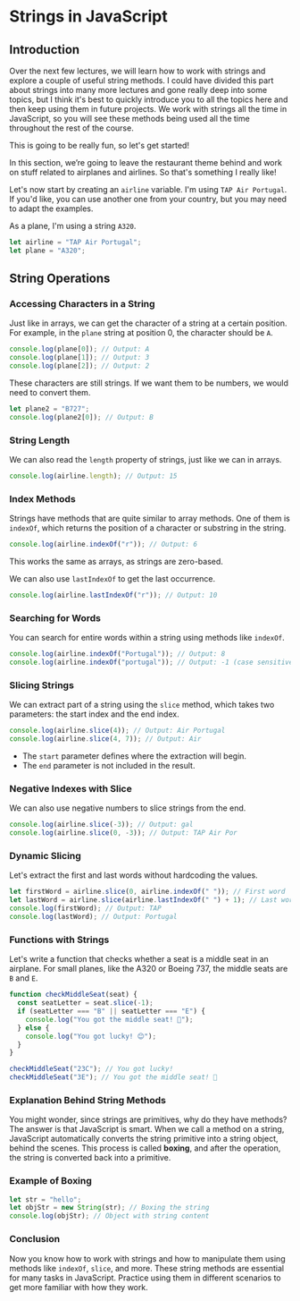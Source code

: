 # Strings in JavaScript

## Introduction

Over the next few lectures, we will learn how to work with strings and explore a couple of useful string methods. I could have divided this part about strings into many more lectures and gone really deep into some topics, but I think it's best to quickly introduce you to all the topics here and then keep using them in future projects. We work with strings all the time in JavaScript, so you will see these methods being used all the time throughout the rest of the course.

This is going to be really fun, so let's get started!

In this section, we’re going to leave the restaurant theme behind and work on stuff related to airplanes and airlines. So that's something I really like!

Let's now start by creating an `airline` variable. I'm using `TAP Air Portugal`. If you'd like, you can use another one from your country, but you may need to adapt the examples.

As a plane, I'm using a string `A320`.

```javascript
let airline = "TAP Air Portugal";
let plane = "A320";
```

## String Operations

### Accessing Characters in a String

Just like in arrays, we can get the character of a string at a certain position. For example, in the `plane` string at position 0, the character should be `A`.

```javascript
console.log(plane[0]); // Output: A
console.log(plane[1]); // Output: 3
console.log(plane[2]); // Output: 2
```

These characters are still strings. If we want them to be numbers, we would need to convert them.

```javascript
let plane2 = "B727";
console.log(plane2[0]); // Output: B
```

### String Length

We can also read the `length` property of strings, just like we can in arrays.

```javascript
console.log(airline.length); // Output: 15
```

### Index Methods

Strings have methods that are quite similar to array methods. One of them is `indexOf`, which returns the position of a character or substring in the string.

```javascript
console.log(airline.indexOf("r")); // Output: 6
```

This works the same as arrays, as strings are zero-based.

We can also use `lastIndexOf` to get the last occurrence.

```javascript
console.log(airline.lastIndexOf("r")); // Output: 10
```

### Searching for Words

You can search for entire words within a string using methods like `indexOf`.

```javascript
console.log(airline.indexOf("Portugal")); // Output: 8
console.log(airline.indexOf("portugal")); // Output: -1 (case sensitive)
```

### Slicing Strings

We can extract part of a string using the `slice` method, which takes two parameters: the start index and the end index.

```javascript
console.log(airline.slice(4)); // Output: Air Portugal
console.log(airline.slice(4, 7)); // Output: Air
```

- The `start` parameter defines where the extraction will begin.
- The `end` parameter is not included in the result.

### Negative Indexes with Slice

We can also use negative numbers to slice strings from the end.

```javascript
console.log(airline.slice(-3)); // Output: gal
console.log(airline.slice(0, -3)); // Output: TAP Air Por
```

### Dynamic Slicing

Let's extract the first and last words without hardcoding the values.

```javascript
let firstWord = airline.slice(0, airline.indexOf(" ")); // First word
let lastWord = airline.slice(airline.lastIndexOf(" ") + 1); // Last word
console.log(firstWord); // Output: TAP
console.log(lastWord); // Output: Portugal
```

### Functions with Strings

Let's write a function that checks whether a seat is a middle seat in an airplane. For small planes, like the A320 or Boeing 737, the middle seats are `B` and `E`.

```javascript
function checkMiddleSeat(seat) {
  const seatLetter = seat.slice(-1);
  if (seatLetter === "B" || seatLetter === "E") {
    console.log("You got the middle seat! 😬");
  } else {
    console.log("You got lucky! 😊");
  }
}

checkMiddleSeat("23C"); // You got lucky!
checkMiddleSeat("3E"); // You got the middle seat! 😬
```

### Explanation Behind String Methods

You might wonder, since strings are primitives, why do they have methods? The answer is that JavaScript is smart. When we call a method on a string, JavaScript automatically converts the string primitive into a string object, behind the scenes. This process is called **boxing**, and after the operation, the string is converted back into a primitive.

### Example of Boxing

```javascript
let str = "hello";
let objStr = new String(str); // Boxing the string
console.log(objStr); // Object with string content
```

### Conclusion

Now you know how to work with strings and how to manipulate them using methods like `indexOf`, `slice`, and more. These string methods are essential for many tasks in JavaScript. Practice using them in different scenarios to get more familiar with how they work.
